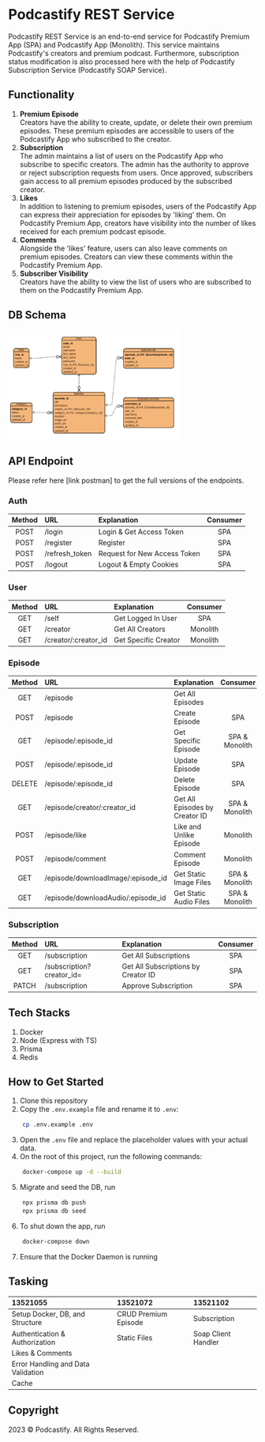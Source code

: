 # Podcastify REST Service

Podcastify REST Service is an end-to-end service for Podcastify Premium App (SPA) and Podcastify App (Monolith). This service maintains Podcastify's creators and premium podcast. Furthermore, subscription status modification is also processed here with the help of Podcastify Subscription Service (Podcastify SOAP Service).

## Functionality
1. <b>Premium Episode</b> </br> Creators have the ability to create, update, or delete their own premium episodes. These premium episodes are accessible to users of the Podcastify App who subscribed to the creator.
2. <b>Subscription</b> </br> The admin maintains a list of users on the Podcastify App who subscribe to specific creators. The admin has the authority to approve or reject subscription requests from users. Once approved, subscribers gain access to all premium episodes produced by the subscribed creator.
3. <b>Likes</b> </br> In addition to listening to premium episodes, users of the Podcastify App can express their appreciation for episodes by 'liking' them. On Podcastify Premium App, creators have visibility into the number of likes received for each premium podcast episode.
4. <b>Comments</b> </br> Alongside the 'likes' feature, users can also leave comments on premium episodes. Creators can view these comments within the Podcastify Premium App.
5. <b>Subscriber Visibility</b> </br> Creators have the ability to view the list of users who are subscribed to them on the Podcastify Premium App.

## DB Schema
<img src="readme/rest_erd.png" width=350>

## API Endpoint
Please refer here [link postman] to get the full versions of the endpoints.

### Auth
|Method| URL | Explanation | Consumer |
|:--:|:--|:--|:--:|
| POST | /login | Login & Get Access Token | SPA |
| POST | /register | Register | SPA |
| POST | /refresh_token | Request for New Access Token | SPA |
| POST | /logout | Logout & Empty Cookies | SPA |

### User
|Method| URL | Explanation | Consumer |
|:--:|:--|:--|:--:|
| GET | /self | Get Logged In User | SPA |
| GET | /creator | Get All Creators | Monolith |
| GET | /creator/:creator_id | Get Specific Creator | Monolith |

### Episode
|Method| URL | Explanation | Consumer |
|:--:|:--|:--|:--:|
| GET | /episode | Get All Episodes |  |
| POST | /episode | Create Episode | SPA |
| GET | /episode/:episode_id | Get Specific Episode | SPA & Monolith |
| POST | /episode/:episode_id | Update Episode | SPA |
| DELETE | /episode/:episode_id | Delete Episode | SPA |
| GET | /episode/creator/:creator_id | Get All Episodes by Creator ID | SPA & Monolith |
| POST | /episode/like | Like and Unlike Episode | Monolith |
| POST | /episode/comment | Comment Episode | Monolith |
| GET | /episode/downloadImage/:episode_id | Get Static Image Files | SPA & Monolith |
| GET | /episode/downloadAudio/:episode_id | Get Static Audio Files | SPA & Monolith |

### Subscription
|Method| URL | Explanation | Consumer |
|:--:|:--|:--|:--:|
| GET | /subscription | Get All Subscriptions | SPA |
| GET | /subscription?creator_id= | Get All Subscriptions by Creator ID | SPA |
| PATCH | /subscription | Approve Subscription | SPA | 

## Tech Stacks  
1. Docker
2. Node (Express with TS)
3. Prisma
4. Redis

## How to Get Started
1. Clone this repository
2. Copy the `.env.example` file and rename it to `.env`:
```bash
    cp .env.example .env
```
3. Open the `.env` file and replace the placeholder values with your actual data.
4. On the root of this project, run the following commands:
```bash
    docker-compose up -d --build
```
5. Migrate and seed the DB, run
```bash
    npx prisma db push
    npx prisma db seed
```
6. To shut down the app, run
```bash
    docker-compose down
```
7. Ensure that the Docker Daemon is running

## Tasking
| 13521055                            | 13521072               | 13521102                   |
| :---------------------------------- | :--------------------- | :------------------------- |
| Setup Docker, DB, and Structure     | CRUD Premium Episode   | Subscription               |
| Authentication & Authorization      | Static Files           | Soap Client Handler        |
| Likes & Comments                    |                        |                            |
| Error Handling and Data Validation  |                        |                            |
| Cache                               |                        |                            |

## Copyright
2023 © Podcastify. All Rights Reserved.

